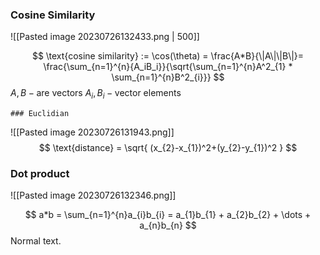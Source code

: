 ### Cosine Similarity
![[Pasted image 20230726132433.png | 500]]

$$
\text{cosine similarity} := \cos(\theta) = \frac{A*B}{\|A\|\|B\|}= \frac{\sum_{n=1}^{n}{A_iB_i}}{\sqrt{\sum_{n=1}^{n}A^2_{1} * \sum_{n=1}^{n}B^2_{i}}}
$$
$A, B - \text{are vectors}$
$A_{i}, B_{i} - \text{vector elements}$

	### Euclidian
	
![[Pasted image 20230726131943.png]]
$$
\text{distance} = \sqrt{ (x_{2}-x_{1})^2+(y_{2}-y_{1})^2  }
$$ 

### Dot product
![[Pasted image 20230726132346.png]]

$$
a*b = \sum_{n=1}^{n}a_{i}b_{i} = a_{1}b_{1} + a_{2}b_{2} + \dots + a_{n}b_{n}
$$
Normal text.